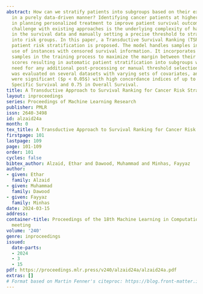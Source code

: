 ```yaml
---
abstract: How can we stratify patients into subgroups based on their expected survival
  in a purely data-driven manner? Identifying cancer patients at higher risk is crucial
  in planning personalized treatment to improve patient survival outcomes. The main
  challenge with existing approaches is the underlying complexity of handling censoring
  in the survival data and manually setting a precise threshold to stratify patients
  into risk groups. In this paper, a Transductive Survival Ranking (TSR) model for
  patient risk stratification is proposed. The model handles samples in pairs to make
  use of instances with censored survival information. It incorporates unlabeled test
  samples in the training process to maximize the margin between their predicted survival
  scores resulting in automatic patient stratification into subgroups without the
  need for any additional post-processing or manual threshold selection. The model
  was evaluated on several datasets with varying sets of covariates, and all stratification
  were significant ($p < 0.05$) with high concordance indices of up to 0.78 in Disease
  Specific Survival and 0.75 in Overall Survival.
title: A Transductive Approach to Survival Ranking for Cancer Risk Stratification
layout: inproceedings
series: Proceedings of Machine Learning Research
publisher: PMLR
issn: 2640-3498
id: alzaid24a
month: 0
tex_title: A Transductive Approach to Survival Ranking for Cancer Risk Stratification
firstpage: 101
lastpage: 109
page: 101-109
order: 101
cycles: false
bibtex_author: Alzaid, Ethar and Dawood, Muhammad and Minhas, Fayyaz
author:
- given: Ethar
  family: Alzaid
- given: Muhammad
  family: Dawood
- given: Fayyaz
  family: Minhas
date: 2024-03-15
address:
container-title: Proceedings of the 18th Machine Learning in Computational Biology
  meeting
volume: '240'
genre: inproceedings
issued:
  date-parts:
  - 2024
  - 3
  - 15
pdf: https://proceedings.mlr.press/v240/alzaid24a/alzaid24a.pdf
extras: []
# Format based on Martin Fenner's citeproc: https://blog.front-matter.io/posts/citeproc-yaml-for-bibliographies/
---
```

